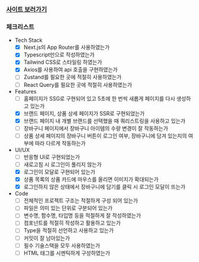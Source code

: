 ### [사이트 보러가기](https://ballang-ivory.vercel.app/)

### 체크리스트

- Tech Stack
    - [x]  Next.js의 App Router를 사용하였는가
    - [x]  Typescript만으로 작성하였는가
    - [x]  Tailwind CSS로 스타일링 하였는가
    - [x]  Axios를 사용하여 api 호출을 구현하였는가
    - [ ]  Zustand를 필요한 곳에 적절히 사용하였는가
    - [ ]  React Query를 필요한 곳에 적절히 사용하였는가
- Features
    - [ ]  홈페이지가 SSG로 구현되어 있고 5초에 한 번씩 새롭게 페이지를 다시 생성하고 있는가
    - [x]  브랜드 페이지, 상품 상세 페이지가 SSR로 구현되었는가
    - [x]  브랜드 페이지 내 개별 브랜드를 선택했을 때 쿼리스트링을 사용하고 있는가
    - [ ]  장바구니 페이지에서 장바구니 아이템의 수량 변경이 잘 작동하는가
    - [ ]  상품 상세 페이지의 장바구니 버튼이 로그인 여부, 장바구니에 담겨 있는지의 여부에 따라 다르게 작동하는가
- UI/UX
    - [ ]  반응형 UI로 구현되었는가
    - [ ]  새로고침 시 로그인이 풀리지 않는가
    - [x]  로그인이 모달로 구현되어 있는가
    - [x]  상품 목록의 상품 카드에 마우스를 올리면 이미지가 확대되는가
    - [x]  로그인하지 않은 상태에서 장바구니에 담기를 클릭 시 로그인 모달이 뜨는가
- Code
    - [ ]  전체적인 프로젝트 구조는 적절하게 구성 되어 있는가
    - [ ]  파일은 의미 있는 단위로 구분되어 있는가
    - [ ]  변수명, 함수명, 타입명 등을 적절하게 잘 작성하였는가
    - [ ]  컴포넌트를 적절히 작성하고 활용하고 있는가
    - [ ]  Type을 적절히 선언하고 사용하고 있는가
    - [ ]  커밋이 잘 남아있는가
    - [ ]  필수 기술스택을 모두 사용하였는가
    - [ ]  HTML 태그를 시멘틱하게 구성하였는가